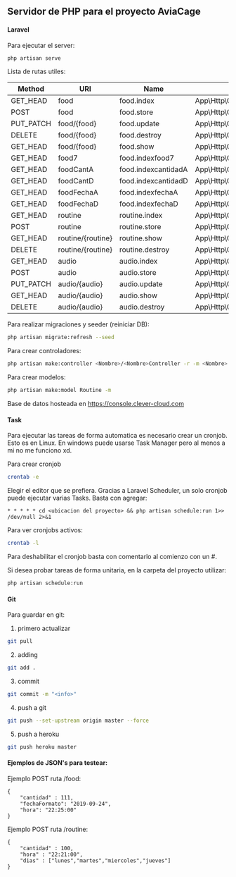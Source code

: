 ## Servidor de PHP para el proyecto AviaCage
#### Laravel
Para ejecutar el server:

```bash
php artisan serve
```

Lista de rutas utiles:

| Method    |          URI           |        Name         | Action                                                  | Middleware |
|-----------|------------------------|---------------------|---------------------------------------------------------|------------|
| GET_HEAD  | food                   | food.index          | App\Http\Controllers\Food\FoodController@index          | api        |
| POST      | food                   | food.store          | App\Http\Controllers\Food\FoodController@store          | api        |
| PUT_PATCH | food/{food}            | food.update         | App\Http\Controllers\Food\FoodController@update         | api        |
| DELETE    | food/{food}            | food.destroy        | App\Http\Controllers\Food\FoodController@destroy        | api        |
| GET_HEAD  | food/{food}            | food.show           | App\Http\Controllers\Food\FoodController@show           | api        |
| GET_HEAD  | food7                  | food.indexfood7     | App\Http\Controllers\Food\FoodController@indexfood7     | api        |
| GET_HEAD  | foodCantA              | food.indexcantidadA | App\Http\Controllers\Food\FoodController@indexcantidadA | api        |
| GET_HEAD  | foodCantD              | food.indexcantidadD | App\Http\Controllers\Food\FoodController@indexcantidadD | api        |
| GET_HEAD  | foodFechaA             | food.indexfechaA    | App\Http\Controllers\Food\FoodController@indexfechaA    | api        |
| GET_HEAD  | foodFechaD             | food.indexfechaD    | App\Http\Controllers\Food\FoodController@indexfechaD    | api        |
| GET_HEAD  | routine                | routine.index       | App\Http\Controllers\Routine\RoutineController@index    | api        |
| POST      | routine                | routine.store       | App\Http\Controllers\Routine\RoutineController@store    | api        |
| GET_HEAD  | routine/{routine}      | routine.show        | App\Http\Controllers\Routine\RoutineController@show     | api        |
| DELETE    | routine/{routine}      | routine.destroy     | App\Http\Controllers\Routine\RoutineController@destroy  | api        |
| GET_HEAD  | audio                  | audio.index         | App\Http\Controllers\Audio\AudioController@index        | api        |
| POST      | audio                  | audio.store         | App\Http\Controllers\Audio\AudioController@store        | api        |
| PUT_PATCH | audio/{audio}          | audio.update        | App\Http\Controllers\Audio\AudioController@update       | api        |
| GET_HEAD  | audio/{audio}          | audio.show          | App\Http\Controllers\Audio\AudioController@show         | api        |
| DELETE    | audio/{audio}          | audio.destroy       | App\Http\Controllers\Audio\AudioController@destroy      | api        |



Para realizar migraciones y seeder (reiniciar DB):

```bash
php artisan migrate:refresh --seed
```

Para crear controladores:
```bash
php artisan make:controller <Nombre>/<Nombre>Controller -r -m <Nombre>
```

Para crear modelos:
```bash
php artisan make:model Routine -m
```


Base de datos hosteada en https://console.clever-cloud.com

#### Task
Para ejecutar las tareas de forma automatica es necesario crear un cronjob. Esto es en Linux. En windows puede usarse Task Manager pero al menos a mi no me funciono xd.

Para crear cronjob
```bash
crontab -e
```
Elegir el editor que se prefiera. Gracias a Laravel Scheduler, un solo cronjob puede ejecutar varias Tasks. Basta con agregar:
```
* * * * * cd <ubicacion del proyecto> && php artisan schedule:run 1>> /dev/null 2>&1
```

Para ver cronjobs activos:
```bash
crontab -l
```

Para deshabilitar el cronjob basta con comentarlo al comienzo con un #.

Si desea probar tareas de forma unitaria, en la carpeta del proyecto utilizar:
```bash
php artisan schedule:run
```





#### Git

Para guardar en git:
1) primero actualizar
```bash
git pull
```
2) adding
```bash
git add .
```
3) commit
```bash
git commit -m "<info>"
```
4) push a git
```bash
git push --set-upstream origin master --force
```
5) push a heroku
```bash
git push heroku master
```

#### Ejemplos de JSON's para testear:

Ejemplo POST ruta /food:
```
{
	"cantidad" : 111,
	"fechaFormato": "2019-09-24",
	"hora": "22:25:00"
}
```

Ejemplo POST ruta /routine:
```
{
	"cantidad" : 100,
	"hora" : "22:21:00",
	"dias" : ["lunes","martes","miercoles","jueves"]
}
```

